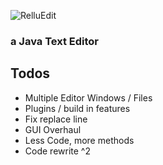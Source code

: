 ![RelluEdit](https://img.relluem94.de/logos/app/relluedit.png)

### a Java Text Editor

## Todos
* Multiple Editor Windows / Files
* Plugins / build in features
* Fix replace line
* GUI Overhaul
* Less Code, more methods
* Code rewrite ^2